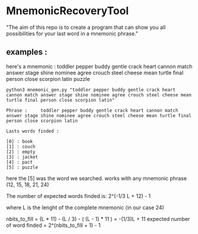 # MnemonicRecoveryTool

"The aim of this repo is to create a program that can show you all possibilities for your last word in a mnemonic phrase."

## examples :

here's a mnemonic : toddler pepper buddy gentle crack heart cannon match answer stage shine nominee agree crouch steel cheese mean turtle final person close scorpion latin puzzle

```
python3 mnemonic_gen.py "toddler pepper buddy gentle crack heart cannon match answer stage shine nominee agree crouch steel cheese mean turtle final person close scorpion latin"

Phrase :	 toddler pepper buddy gentle crack heart cannon match answer stage shine nominee agree crouch steel cheese mean turtle final person close scorpion latin

Lasts words finded :

[0] : book
[1] : couch
[2] : empty
[3] : jacket
[4] : pact
[5] : puzzle
```

here the [5] was the word we searched.
works with any mnemonic phrase (12, 15, 18, 21, 24)


The number of expected words finded is: 2^(-1/3 L + 12) - 1

where L is the lenght of the complete mnemonic (in our case 24)

nbits_to_fill = (L * 11)  - (L / 3)  -   ( (L - 1) * 11 ) = -(1/3)L + 11
expected number of word finded = 2^(nbits_to_fill + 1) - 1

